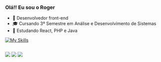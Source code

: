 ### Olá!! Eu sou o Roger

- 🔭 Desenvolvedor front-end
- 🎓 Cursando 3º Semestre em Análise e Desenvolvimento de Sistemas
- 🌱 Estudando React, PHP e Java

[![My Skills](https://skillicons.dev/icons?i=html,css,bootstrap,js,php,figma,wordpress,mysql)](https://skillicons.dev)

##

<div> 
  <a href="https://instagram.com/rcorreamello" target="_blank"><img src="https://img.shields.io/badge/-Instagram-%23E4405F?style=for-the-badge&logo=instagram&logoColor=white" target="_blank"></a>
  <a href = "mailto:j.rogercorreamello@gmail.com"><img src="https://img.shields.io/badge/-Gmail-%23333?style=for-the-badge&logo=gmail&logoColor=white" target="_blank"></a>
  <a href="https://www.linkedin.com/in/rmeiio" target="_blank"><img src="https://img.shields.io/badge/-LinkedIn-%230077B5?style=for-the-badge&logo=linkedin&logoColor=white" target="_blank"></a> 
  
</div>
